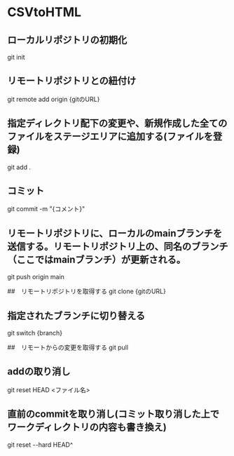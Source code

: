 # CSVtoHTML

## ローカルリポジトリの初期化
git init

## リモートリポジトリとの紐付け
git remote add origin {gitのURL}

## 指定ディレクトリ配下の変更や、新規作成した全てのファイルをステージエリアに追加する(ファイルを登録)
git add .

## コミット
git commit -m "{コメント}"

## リモートリポジトリに、ローカルのmainブランチを送信する。リモートリポジトリ上の、同名のブランチ（ここではmainブランチ）が更新される。
git push origin main

##　リモートリポジトリを取得する
git clone {gitのURL}

## 指定されたブランチに切り替える
git switch {branch}

##　リモートからの変更を取得する
git pull

## addの取り消し
git reset HEAD <ファイル名>

## 直前のcommitを取り消し(コミット取り消した上でワークディレクトリの内容も書き換え)
git reset --hard HEAD^
